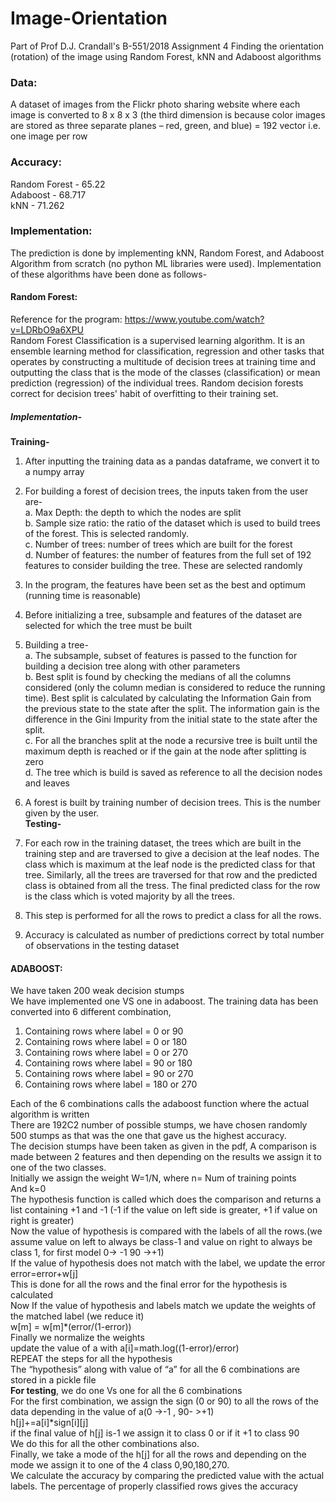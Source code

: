 # Image-Orientation
Part of Prof D.J. Crandall's B-551/2018 Assignment 4
Finding the orientation (rotation) of the image using  Random Forest, kNN and Adaboost algorithms

### Data:
A dataset of images from the Flickr photo sharing website where each image is converted to 8 x 8 x 3 (the third dimension is because color images are stored as three separate planes – red, green, and blue) = 192 vector i.e. one image per row

### Accuracy:
Random Forest - 65.22 <br>
Adaboost - 68.717 <br>
kNN - 71.262 <br>

### Implementation:
The prediction is done by implementing kNN, Random Forest, and Adaboost Algorithm from scratch (no python ML libraries were used). Implementation of these algorithms have been done as follows-

#### Random Forest:
Reference for the program: https://www.youtube.com/watch?v=LDRbO9a6XPU <br>
Random Forest Classification is a supervised learning algorithm. It is an ensemble learning method for classification, regression and other tasks that operates by constructing a multitude of decision trees at training time and outputting the class that is the mode of the classes (classification) or mean prediction (regression) of the individual trees. Random decision forests correct for decision trees' habit of overfitting to their training set. <br>
##### Implementation- <br>
**Training-** <br>
1. After inputting the training data as a pandas dataframe, we convert it to a numpy array <br>
2.  For building a forest of decision trees, the inputs taken from the user are- <br>
a. Max Depth: the depth to which the nodes are split <br>
b. Sample size ratio: the ratio of the dataset which is used to build trees of the forest. This is selected randomly. <br>
c. Number of trees: number of trees which are built for the forest <br>
d. Number of features: the number of features from the full set of 192 features to consider building the tree. These are selected randomly <br>
3. In the program, the features have been set as the best and optimum (running time is reasonable) <br>
4. Before initializing a tree, subsample and features of the dataset are selected for which the tree must be built <br>
5. Building a tree- <br>
a. The subsample, subset of features is passed to the function for building a decision tree along with other parameters <br>
b. Best split is found by checking the medians of all the columns considered (only the column median is considered to reduce the running time). Best split is calculated by calculating the Information Gain from the previous state to the state after the split. The information gain is the difference in the Gini Impurity from the initial state to the state after the split. <br>
c. For all the branches split at the node a recursive tree is built until the maximum depth is reached or if the gain at the node after splitting is zero <br>
d. The tree which is build is saved as reference to all the decision nodes and leaves <br>
6. A forest is built by training number of decision trees. This is the number given by the user. <br>
**Testing-** <br>

1. For each row in the training dataset, the trees which are built in the training step and are traversed to give a decision at the leaf nodes. The class which is maximum at the leaf node is the predicted class for that tree. Similarly, all the trees are traversed for that row and the predicted class is obtained from all the tress. The final predicted class for the row is the class which is voted majority by all the trees. <br>
2. This step is performed for all the rows to predict a class for all the rows. <br>
3. Accuracy is calculated as number of predictions correct by total number of observations in the testing dataset 

#### ADABOOST:
We have taken 200 weak decision stumps <br>
We have implemented one VS one in adaboost. The training data has been converted into 6 different combination, <br>
1. Containing rows where label = 0 or 90 <br>
2. Containing rows where label = 0 or 180 <br>
3. Containing rows where label = 0 or 270 <br>
4. Containing rows where label = 90 or 180 <br>
5. Containing rows where label = 90 or 270 <br>
6. Containing rows where label = 180 or 270 <br>

Each of the 6 combinations calls the adaboost function where the actual algorithm is written <br>
There are 192C2 number of possible stumps, we have chosen randomly 500 stumps as that was the one that gave us the highest accuracy. <br> 
The decision stumps have been taken as given in the pdf, A comparison is made between 2 features and then depending on the results we assign it to one of the two classes. <br>
Initially we assign the weight W=1/N, where n= Num of training points <br>
And k=0 <br>
The hypothesis function is called which does the comparison and returns a list containing +1 and -1  (-1 if the value on left side is greater, +1 if value on right is greater) <br>
Now the value of hypothesis is compared with the labels of all the rows.(we assume value on left to always be class-1 and value on right to always be class 1, for first model 0-> -1 90 ->+1) <br>
If the value of hypothesis does not match with the label, we update the error <br>
error=error+w[j] <br>
This is done for all the rows and the final error for the hypothesis is calculated <br>
Now If the value of hypothesis and labels match we update the weights of the matched label (we reduce it) <br>
 w[m] = w[m]*(error/(1-error))    <br>
Finally we normalize the weights <br>
update the value of a with  a[i]=math.log((1-error)/error) <br>
REPEAT the steps for all the hypothesis     <br>
The “hypothesis” along with value of “a” for all the 6 combinations are stored in a pickle file  <br>
**For testing**, we do one Vs one for all the 6 combinations <br>
For the first combination, we assign the sign (0 or 90) to all the rows of the data depending in the value of a(0 ->-1 , 90- >+1)  <br>
 h[j]+=a[i]*sign[i][j] <br>
if the final value of h[j] is-1 we assign it to class 0 or if it +1 to class 90 <br>
We do this for all the other combinations also. <br>
Finally, we take a mode of the h[j] for all the rows and depending on the mode we assign it to one of the 4 class 0,90,180,270. <br>
We calculate the accuracy by comparing the predicted value with the actual labels. The percentage of properly classified rows gives the accuracy <br>
